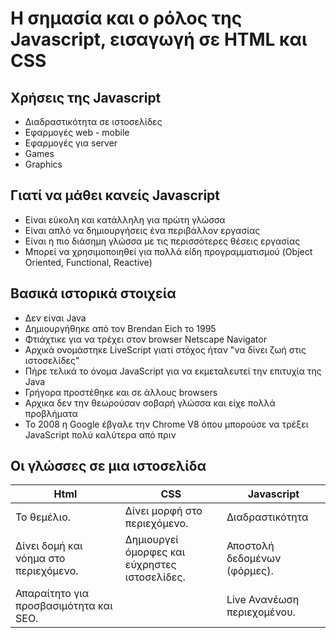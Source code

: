 # H σημασία και ο ρόλος της Javascript, εισαγωγή σε HTML και CSS

## Χρήσεις της Javascript

* Διαδραστικότητα σε ιστοσελίδες
* Εφαρμογές web - mobile
* Εφαρμογές για server
* Games
* Graphics

## Γιατί να μάθει κανείς Javascript

* Είναι εύκολη και κατάλληλη για πρώτη γλώσσα
* Είναι απλό να δημιουργήσεις ένα περιβάλλον εργασίας
* Είναι η πιο διάσημη γλώσσα με τις περισσότερες θέσεις εργασίας
* Μπορεί να χρησιμοποιηθεί για πολλά είδη προγραμματισμού (Object Oriented, Functional, Reactive)

## Βασικά ιστορικά στοιχεία

* Δεν είναι Java
* Δημιουργήθηκε από τον Brendan Eich το 1995
* Φτιάχτικε για να τρέχει στον browser Netscape Navigator
* Αρχικά ονομάστηκε LiveScript γιατί στόχος ήταν "να δίνει ζωή στις ιστοσελίδες"
* Πήρε τελικά το όνομα JavaScript για να εκμεταλευτεί την επιτυχία της Java
* Γρήγορα προστέθηκε και σε άλλους browsers
* Αρχικα δεν την θεωρούσαν σοβαρή γλώσσα και είχε πολλά προβλήματα
* Το 2008 η Google έβγαλε την Chrome V8 όπου μπορούσε να τρέξει  JavaScript πολύ καλύτερα από πριν




## Οι γλώσσες σε μια ιστοσελίδα

| Html                                   | CSS                                           | Javascript |
| -------------------------------------- | --------------------------------------------- | ----------- |
| Το θεμέλιο.                            | Δίνει μορφή στο περιεχόμενο.                  | Διαδραστικότητα
| Δίνει δομή και νόημα στο περιεχόμενο.  | Δημιουργεί όμορφες και εύχρηστες ιστοσελίδες. | Αποστολή δεδομένων (φόρμες).
| Απαραίτητο για προσβασιμότητα και SEO. |                                               | Live Ανανέωση περιεχομένου.
